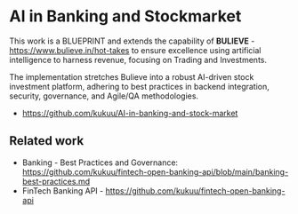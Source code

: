 # AI in Banking and Stockmarket

This work is a BLUEPRINT and extends the capability of **BULIEVE** - https://www.bulieve.in/hot-takes to ensure excellence using artificial intelligence to harness revenue, focusing on Trading and Investments.

The implementation stretches Bulieve into a robust AI-driven stock investment platform, adhering to best practices in backend integration, security, governance, and Agile/QA methodologies.

- https://github.com/kukuu/AI-in-banking-and-stock-market

## Related work

- Banking - Best Practices and Governance: https://github.com/kukuu/fintech-open-banking-api/blob/main/banking-best-practices.md
- FinTech Banking API - https://github.com/kukuu/fintech-open-banking-api
 
  
  
 
 
